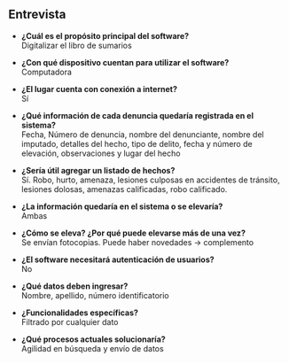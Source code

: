 ## Entrevista

- **¿Cuál es el propósito principal del software?**  
  Digitalizar el libro de sumarios

- **¿Con qué dispositivo cuentan para utilizar el software?**  
  Computadora

- **¿El lugar cuenta con conexión a internet?**  
  Sí

- **¿Qué información de cada denuncia quedaría registrada en el sistema?**  
  Fecha, Número de denuncia, nombre del denunciante, nombre del imputado, detalles del hecho, tipo de delito, fecha y número de elevación, observaciones y lugar del hecho

- **¿Sería útil agregar un listado de hechos?**  
  Sí. Robo, hurto, amenaza, lesiones culposas en accidentes de tránsito, lesiones dolosas, amenazas calificadas, robo calificado.

- **¿La información quedaría en el sistema o se elevaría?**  
  Ambas

- **¿Cómo se eleva? ¿Por qué puede elevarse más de una vez?**  
  Se envían fotocopias. Puede haber novedades → complemento

- **¿El software necesitará autenticación de usuarios?**  
  No

- **¿Qué datos deben ingresar?**  
  Nombre, apellido, número identificatorio

- **¿Funcionalidades específicas?**  
  Filtrado por cualquier dato

- **¿Qué procesos actuales solucionaría?**  
  Agilidad en búsqueda y envío de datos
